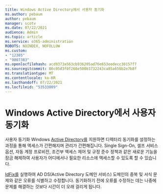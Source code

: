```yaml
---
title: Windows Active Directory에서 사용자 동기화
ms.author: pebaum
author: pebaum
manager: scotv
ms.date: 07/22/2021
audience: Admin
ms.topic: article
ms.service: o365-administration
ROBOTS: NOINDEX, NOFOLLOW
ms.custom:
- "12305"
- "9007383"
ms.openlocfilehash: acd9373a563cb936205ad76e653eedecc30157f7
ms.sourcegitcommit: 86c95d3f0f268e500b3732243ca85a650b2e7b8f
ms.translationtype: MT
ms.contentlocale: ko-KR
ms.lasthandoff: 07/22/2021
ms.locfileid: "53533009"
---
```

# <a name="sync-users-from-your-windows-server-active-directory"></a>Windows Active Directory에서 사용자 동기화

사용자 동기화 Windows [Active Directory를](https://admin.microsoft.com/AdminPortal/Home#/featureexplorer/security/Identity) 지원하면 디렉터리 동기화를 설정하는 과정을 통해 액세스가 간편해지며 관리가 간편해집니다. Single Sign-On, 셀프 서비스 옵션, 자동 계정 프로비전, 조건부 액세스 제어 및 규정 준수 정책과 같은 새로운 기능을 잠금 해제하여 사용자가 어디에서나 필요한 리소스에 액세스할 수 있도록 할 수 있습니다. 

[IdFix를](https://admin.microsoft.com/Adminportal/Home?source=applauncher#/modernonboarding/IdentityWizard) 실행하여 AD DS(Active Directory 도메인 서비스) 도메인의 중복 및 서식 문제와 같은 오류를 식별하고 수정합니다. 동기화하기 전에 오류를 수정하는 데는 나중에 문제를 해결하는 것보다 시간이 더 오래 걸리게 됩니다.

